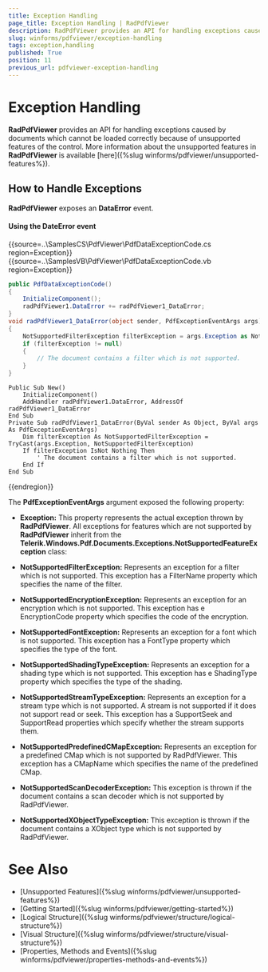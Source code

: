 ```yaml
---
title: Exception Handling
page_title: Exception Handling | RadPdfViewer
description: RadPdfViewer provides an API for handling exceptions caused by documents which cannot be loaded correctly because of unsupported features of the control.
slug: winforms/pdfviewer/exception-handling
tags: exception,handling
published: True
position: 11
previous_url: pdfviewer-exception-handling
---
```


# Exception Handling

__RadPdfViewer__ provides an API for handling exceptions caused by documents which cannot be loaded correctly because of unsupported features of the control. More information about the unsupported features in __RadPdfViewer__ is available [here]({%slug winforms/pdfviewer/unsupported-features%}).

## How to Handle Exceptions

__RadPdfViewer__ exposes an __DataError__ event.

#### Using the DateError event

{{source=..\SamplesCS\PdfViewer\PdfDataExceptionCode.cs region=Exception}} 
{{source=..\SamplesVB\PdfViewer\PdfDataExceptionCode.vb region=Exception}} 

````C#
public PdfDataExceptionCode()
{
    InitializeComponent();
    radPdfViewer1.DataError += radPdfViewer1_DataError;
}
void radPdfViewer1_DataError(object sender, PdfExceptionEventArgs args)
{
    NotSupportedFilterException filterException = args.Exception as NotSupportedFilterException;
    if (filterException != null)
    {
        // The document contains a filter which is not supported.
    }
}

````
````VB.NET
Public Sub New()
    InitializeComponent()
    AddHandler radPdfViewer1.DataError, AddressOf radPdfViewer1_DataError
End Sub
Private Sub radPdfViewer1_DataError(ByVal sender As Object, ByVal args As PdfExceptionEventArgs)
    Dim filterException As NotSupportedFilterException = TryCast(args.Exception, NotSupportedFilterException)
    If filterException IsNot Nothing Then
        ' The document contains a filter which is not supported.
    End If
End Sub

````

{{endregion}}

The __PdfExceptionEventArgs__ argument exposed the following property:

* __Exception:__ This property represents the actual exception thrown by __RadPdfViewer__. All exceptions for features which are not supported by __RadPdfViewer__ inherit from the __Telerik.Windows.Pdf.Documents.Exceptions.NotSupportedFeatureException__ class:

* __NotSupportedFilterException:__ Represents an exception for a filter which is not supported. This exception has a FilterName property which specifies the name of the filter.

* __NotSupportedEncryptionException:__ Represents an exception for an encryption which is not supported. This exception has e EncryptionCode property which specifies the code of the encryption.

* __NotSupportedFontException:__ Represents an exception for a font which is not supported. This exception has a FontType property which specifies the type of the font.

* __NotSupportedShadingTypeException:__ Represents an exception for a shading type which is not supported. This exception has e ShadingType property which specifies the type of the shading.

* __NotSupportedStreamTypeException:__ Represents an exception for a stream type which is not supported. A stream is not supported if it does not support read or seek. This exception has a SupportSeek and SupportRead properties which specify whether the stream supports them.

* __NotSupportedPredefinedCMapException:__ Represents an exception for a predefined CMap which is not supported by RadPdfViewer. This exception has a CMapName which specifies the name of the predefined CMap.

* __NotSupportedScanDecoderException:__ This exception is thrown if the document contains a scan decoder which is not supported by RadPdfViewer.

* __NotSupportedXObjectTypeException:__ This exception is thrown if the document contains a XObject type which is not supported by RadPdfViewer.

# See Also

* [Unsupported Features]({%slug winforms/pdfviewer/unsupported-features%})
* [Getting Started]({%slug winforms/pdfviewer/getting-started%})
* [Logical Structure]({%slug winforms/pdfviewer/structure/logical-structure%})
* [Visual Structure]({%slug winforms/pdfviewer/structure/visual-structure%})
* [Properties, Methods and Events]({%slug winforms/pdfviewer/properties-methods-and-events%})